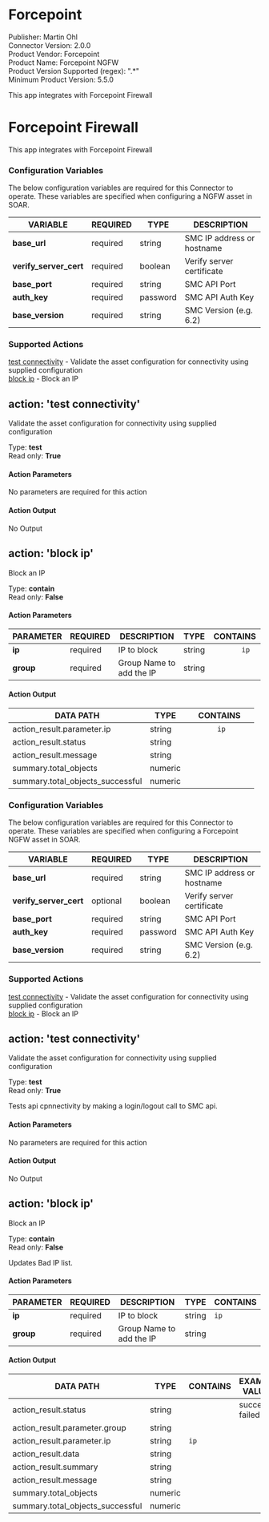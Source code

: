 [comment]: # "Auto-generated SOAR connector documentation"
# Forcepoint

Publisher: Martin Ohl  
Connector Version: 2.0.0  
Product Vendor: Forcepoint  
Product Name: Forcepoint NGFW  
Product Version Supported (regex): ".\*"  
Minimum Product Version: 5.5.0  

This app integrates with Forcepoint Firewall

[comment]: # " File: README.md"
[comment]: # "  Copyright Martin Ohl 2021-2023"
[comment]: # ""
[comment]: # "Licensed under the Apache License, Version 2.0 (the 'License');"
[comment]: # "you may not use this file except in compliance with the License."
[comment]: # "You may obtain a copy of the License at"
[comment]: # ""
[comment]: # "    http://www.apache.org/licenses/LICENSE-2.0"
[comment]: # ""
[comment]: # "Unless required by applicable law or agreed to in writing, software distributed under"
[comment]: # "the License is distributed on an 'AS IS' BASIS, WITHOUT WARRANTIES OR CONDITIONS OF ANY KIND,"
[comment]: # "either express or implied. See the License for the specific language governing permissions"
[comment]: # "and limitations under the License."
[comment]: # ""
# Forcepoint Firewall

This app integrates with Forcepoint Firewall

### Configuration Variables

The below configuration variables are required for this Connector to operate. These variables are
specified when configuring a NGFW asset in SOAR.

| VARIABLE               | REQUIRED | TYPE     | DESCRIPTION                |
|------------------------|----------|----------|----------------------------|
| **base_url**           | required | string   | SMC IP address or hostname |
| **verify_server_cert** | required | boolean  | Verify server certificate  |
| **base_port**          | required | string   | SMC API Port               |
| **auth_key**           | required | password | SMC API Auth Key           |
| **base_version**       | required | string   | SMC Version (e.g. 6.2)     |

### Supported Actions

[test connectivity](#action-test-connectivity) - Validate the asset configuration for connectivity
using supplied configuration  
[block ip](#action-block-ip) - Block an IP

## action: 'test connectivity'

Validate the asset configuration for connectivity using supplied configuration

Type: **test**  
Read only: **True**

#### Action Parameters

No parameters are required for this action

#### Action Output

No Output

## action: 'block ip'

Block an IP

Type: **contain**  
Read only: **False**

#### Action Parameters

| PARAMETER | REQUIRED | DESCRIPTION              | TYPE   | CONTAINS            |
|-----------|----------|--------------------------|--------|---------------------|
| **ip**    | required | IP to block              | string | `        ip       ` |
| **group** | required | Group Name to add the IP | string |                     |

#### Action Output

| DATA PATH                        | TYPE    | CONTAINS            |
|----------------------------------|---------|---------------------|
| action_result.parameter.ip       | string  | `        ip       ` |
| action_result.status             | string  |                     |
| action_result.message            | string  |                     |
| summary.total_objects            | numeric |                     |
| summary.total_objects_successful | numeric |                     |


### Configuration Variables
The below configuration variables are required for this Connector to operate.  These variables are specified when configuring a Forcepoint NGFW asset in SOAR.

VARIABLE | REQUIRED | TYPE | DESCRIPTION
-------- | -------- | ---- | -----------
**base_url** |  required  | string | SMC IP address or hostname
**verify_server_cert** |  optional  | boolean | Verify server certificate
**base_port** |  required  | string | SMC API Port
**auth_key** |  required  | password | SMC API Auth Key
**base_version** |  required  | string | SMC Version (e.g. 6.2)

### Supported Actions  
[test connectivity](#action-test-connectivity) - Validate the asset configuration for connectivity using supplied configuration  
[block ip](#action-block-ip) - Block an IP  

## action: 'test connectivity'
Validate the asset configuration for connectivity using supplied configuration

Type: **test**  
Read only: **True**

Tests api cpnnectivity by making a login/logout call to SMC api.

#### Action Parameters
No parameters are required for this action

#### Action Output
No Output  

## action: 'block ip'
Block an IP

Type: **contain**  
Read only: **False**

Updates Bad IP list.

#### Action Parameters
PARAMETER | REQUIRED | DESCRIPTION | TYPE | CONTAINS
--------- | -------- | ----------- | ---- | --------
**ip** |  required  | IP to block | string |  `ip` 
**group** |  required  | Group Name to add the IP | string | 

#### Action Output
DATA PATH | TYPE | CONTAINS | EXAMPLE VALUES
--------- | ---- | -------- | --------------
action_result.status | string |  |   success  failed 
action_result.parameter.group | string |  |  
action_result.parameter.ip | string |  `ip`  |  
action_result.data | string |  |  
action_result.summary | string |  |  
action_result.message | string |  |  
summary.total_objects | numeric |  |  
summary.total_objects_successful | numeric |  |  